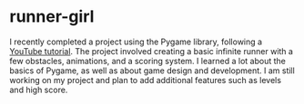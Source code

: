 # runner-girl

I recently completed a project using the Pygame library, following a [YouTube tutorial](https://www.youtube.com/watch?v=AY9MnQ4x3zk&ab_channel=ClearCode). 
The project involved creating a basic infinite runner with a few obstacles, animations, and a scoring system.
I learned a lot about the basics of Pygame, as well as about game design and development.
I am still working on my project and plan to add additional features such as levels and high score.
